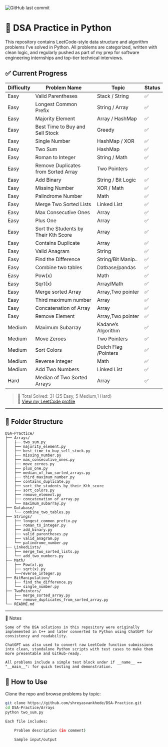 ![GitHub last commit](https://img.shields.io/github/last-commit/shreyasvankhede/DSA_Practice)


# 🧠 DSA Practice in Python

This repository contains LeetCode-style data structure and algorithm problems I've solved in Python. All problems are categorized, written with clean logic, and regularly pushed as part of my prep for software engineering internships and top-tier technical interviews.



## ✅ Current Progress

| Difficulty | Problem Name                             | Topic               | Status   |
|------------|-------------------------------------------|---------------------|----------|
| Easy       | Valid Parentheses                         | Stack / String      | ✅       |
| Easy       | Longest Common Prefix                     | String / Array      | ✅       |
| Easy       | Majority Element                          | Array / HashMap     | ✅       |
| Easy       | Best Time to Buy and Sell Stock           | Greedy              | ✅       |
| Easy       | Single Number                             | HashMap / XOR       | ✅       |
| Easy       | Two Sum                                   | HashMap             | ✅       |
| Easy       | Roman to Integer                          | String / Math       | ✅       |
| Easy       | Remove Duplicates from Sorted Array       | Two Pointers        | ✅       |
| Easy       | Add Binary                                | String / Bit Logic  | ✅       |
| Easy       | Missing Number                            | XOR / Math          | ✅       |
| Easy       | Palindrome Number                         | Math                | ✅       |
| Easy       | Merge Two Sorted Lists                    | Linked List         | ✅       |
| Easy       | Max Consecutive Ones                      | Array               | ✅       |
| Easy       | Plus One                                  | Array               | ✅       |
| Easy       | Sort the Students by Their Kth Score      | Array               | ✅       |
| Easy       | Contains Duplicate                        | Array               | ✅       |
| Easy       | Valid Anagram                             | String              | ✅       |
| Easy       | Find the Difference                       | String/Bit Manip..  | ✅       |
| Easy       | Combine two tables                        | Datbase/pandas      | ✅       |
| Easy       | Pow(x)                                    | Math                | ✅       |
| Easy       | Sqrt(x)                                   | Array/Math          | ✅       |
| Easy       | Merge sorted Array                        | Array,Two pointer   | ✅       |
| Easy       | Third maximum number                      | Array               | ✅       |
| Easy       | Concatenation of Array                    | Array               | ✅       |
| Easy       | Remove Element                            | Array,Two pointer   | ✅       |
| Medium     | Maximum Subarray                          | Kadane’s Algorithm  | ✅       |
| Medium     | Move Zeroes                               | Two Pointers        | ✅       |
| Medium     | Sort Colors                               | Dutch Flag /Pointers| ✅       |
| Medium     | Reverse Integer                           | Math                | ✅       |
| Medium     | Add Two Numbers                           | Linked List         | ✅       |
| Hard       | Median of Two Sorted Arrays               | Array               | ✅       |

> 🧠 Total Solved: 31 (25 Easy, 5 Medium,1 Hard)  
> 🔗 [View my LeetCode profile](https://leetcode.com/u/shreyas_vankhede/)

---

## 📁 Folder Structure

```
DSA-Practice/
├── Arrays/
│   ├── two_sum.py
│   ├── majority_element.py
│   ├── best_time_to_buy_sell_stock.py
│   ├── missing_number.py
│   ├── max_consecutive_ones.py
│   ├── move_zeroes.py
│   ├── plus_one.py
│   ├── median_of_two_sorted_arrays.py
│   ├── third_maximum_number.py
│   ├── contains_duplicate.py
│   ├── sort_the_students_by_their_Kth_score
│   ├── sort_colors.py
│   ├── remove_element.py
│   ├── concatenation_of_array.py
│   └── maximum_subarray.py
├── Database/
│   └── combine_two_tables.py
├── Strings/
│   ├── longest_common_prefix.py
│   ├── roman_to_integer.py
│   ├── add_binary.py
│   ├── valid_parentheses.py
│   ├── valid_anagram.py
│   └── palindrome_number.py
├── LinkedLists/
│   ├── merge_two_sorted_lists.py
│   └── add_two_numbers.py
├── Math/
│   ├── Pow(x).py
│   ├── sqrt(x).py
│   └──reverse_integer.py
├── BitManipulation/
│   ├── find_the_difference.py
│   └── single_number.py
├── TwoPointers/
│   ├── merge_sorted_array.py
│   └── remove_duplicates_from_sorted_array.py
└── README.md
```

---
📌 Notes

    Some of the DSA solutions in this repository were originally implemented in C++ and later converted to Python using ChatGPT for consistency and readability.

    ChatGPT was also used to convert raw LeetCode function submissions into clean, standalone Python scripts with test cases to make them more presentable and GitHub-ready.

    All problems include a simple test block under if __name__ == "__main__": for quick testing and demonstration.



## 🔧 How to Use

Clone the repo and browse problems by topic:
```bash
git clone https://github.com/shreyasvankhede/DSA-Practice.git
cd DSA-Practice/Arrays
python two_sum.py

Each file includes:

    Problem description (in comment)

    Sample input/output

